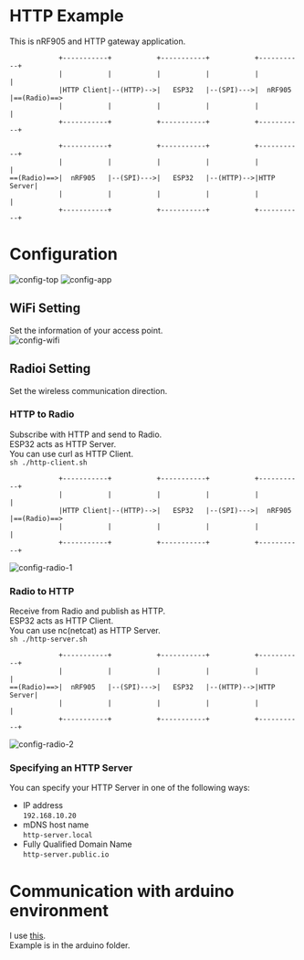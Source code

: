# HTTP Example   
This is nRF905 and HTTP gateway application.   
```
            +-----------+           +-----------+           +-----------+
            |           |           |           |           |           |
            |HTTP Client|--(HTTP)-->|   ESP32   |--(SPI)--->|  nRF905   |==(Radio)==>
            |           |           |           |           |           |
            +-----------+           +-----------+           +-----------+

            +-----------+           +-----------+           +-----------+
            |           |           |           |           |           |
==(Radio)==>|  nRF905   |--(SPI)--->|   ESP32   |--(HTTP)-->|HTTP Server|
            |           |           |           |           |           |
            +-----------+           +-----------+           +-----------+
```



# Configuration
![config-top](https://github.com/nopnop2002/esp-idf-nrf905/assets/6020549/8ff295e5-7a9f-49b6-b34f-df038d767d35)
![config-app](https://github.com/nopnop2002/esp-idf-nrf905/assets/6020549/e87d059b-7e90-4235-9e45-96541cf0582f)

## WiFi Setting
Set the information of your access point.   
![config-wifi](https://github.com/nopnop2002/esp-idf-nrf905/assets/6020549/630c0aa8-463a-4b68-9a83-34025236585c)

## Radioi Setting
Set the wireless communication direction.   

### HTTP to Radio
Subscribe with HTTP and send to Radio.   
ESP32 acts as HTTP Server.   
You can use curl as HTTP Client.   
```sh ./http-client.sh```

```
            +-----------+           +-----------+           +-----------+
            |           |           |           |           |           |
            |HTTP Client|--(HTTP)-->|   ESP32   |--(SPI)--->|  nRF905   |==(Radio)==>
            |           |           |           |           |           |
            +-----------+           +-----------+           +-----------+
```

![config-radio-1](https://github.com/nopnop2002/esp-idf-nrf905/assets/6020549/50c4f2b0-2931-47f1-b0fa-653388972d3c)


### Radio to HTTP
Receive from Radio and publish as HTTP.   
ESP32 acts as HTTP Client.   
You can use nc(netcat) as HTTP Server.   
```sh ./http-server.sh```

```
            +-----------+           +-----------+           +-----------+
            |           |           |           |           |           |
==(Radio)==>|  nRF905   |--(SPI)--->|   ESP32   |--(HTTP)-->|HTTP Server|
            |           |           |           |           |           |
            +-----------+           +-----------+           +-----------+
```

![config-radio-2](https://github.com/nopnop2002/esp-idf-nrf905/assets/6020549/ac04ed51-4c17-42fb-a2a1-2771eaaeef76)



### Specifying an HTTP Server   
You can specify your HTTP Server in one of the following ways:   
- IP address   
 ```192.168.10.20```   
- mDNS host name   
 ```http-server.local```   
- Fully Qualified Domain Name   
 ```http-server.public.io```


# Communication with arduino environment
I use [this](https://github.com/ZakKemble/nRF905-arduino).   
Example is in the arduino folder.   
